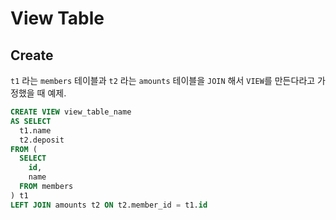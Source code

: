 # View Table

## Create 

`t1` 라는 `members` 테이블과 `t2` 라는 `amounts` 테이블을 `JOIN` 해서 
`VIEW`를 만든다라고 가정했을 때 예제.

```sql
CREATE VIEW view_table_name
AS SELECT
  t1.name
  t2.deposit
FROM (
  SELECT
    id,
    name
  FROM members
) t1 
LEFT JOIN amounts t2 ON t2.member_id = t1.id
```
